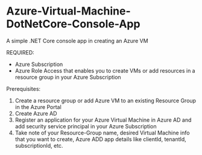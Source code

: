# Azure-Virtual-Machine-DotNetCore-Console-App
A simple .NET Core console app in creating an Azure VM

REQUIRED:
- Azure Subscription
- Azure Role Access that enables you to create VMs or add resources in a resource group in your Azure Subscription 

Prerequisites:
1. Create a resource group or add Azure VM to an existing Resource Group in the Azure Portal
2. Create Azure AD 
3. Register an application for your Azure Virtual Machine in Azure AD and add security service principal in your Azure Subscription
4. Take note of your Resource-Group name, desired Virtual Machine info that you want to create, Azure ADD app details like clientId, tenantId, subscriptionId, etc. 
